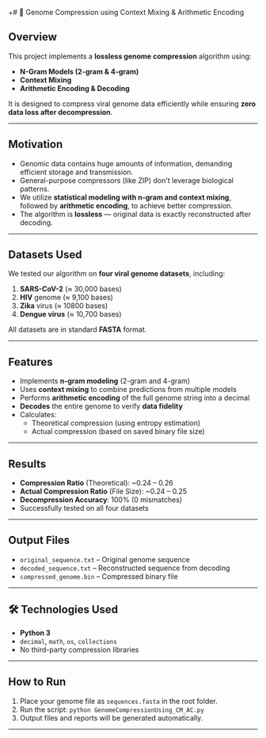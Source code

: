 +# 🧬 Genome Compression using Context Mixing & Arithmetic Encoding

## Overview
This project implements a **lossless genome compression** algorithm using:

- **N-Gram Models (2-gram & 4-gram)**
- **Context Mixing**
- **Arithmetic Encoding & Decoding**

It is designed to compress viral genome data efficiently while ensuring **zero data loss after decompression**.

---

## Motivation

- Genomic data contains huge amounts of information, demanding efficient storage and transmission.
- General-purpose compressors (like ZIP) don't leverage biological patterns.
- We utilize **statistical modeling with n-gram and context mixing**, followed by **arithmetic encoding**, to achieve better compression.
- The algorithm is **lossless** — original data is exactly reconstructed after decoding.

---

## Datasets Used

We tested our algorithm on **four viral genome datasets**, including:

1. **SARS-CoV-2** (≈ 30,000 bases)
2. **HIV** genome (≈ 9,100 bases)
3. **Zika** virus (≈ 10800 bases)
4. **Dengue virus** (≈ 10,700 bases)

All datasets are in standard **FASTA** format.

---

## Features

- Implements **n-gram modeling** (2-gram and 4-gram)
- Uses **context mixing** to combine predictions from multiple models
- Performs **arithmetic encoding** of the full genome string into a decimal
- **Decodes** the entire genome to verify **data fidelity**
- Calculates:
  - Theoretical compression (using entropy estimation)
  - Actual compression (based on saved binary file size)

---

## Results

- **Compression Ratio** (Theoretical): ~0.24 – 0.26
- **Actual Compression Ratio** (File Size): ~0.24 – 0.25
- **Decompression Accuracy**: 100% (0 mismatches)
- Successfully tested on all four datasets

---

## Output Files

- `original_sequence.txt` – Original genome sequence
- `decoded_sequence.txt` – Reconstructed sequence from decoding
- `compressed_genome.bin` – Compressed binary file

---

## 🛠 Technologies Used

- **Python 3**
- `decimal`, `math`, `os`, `collections`
- No third-party compression libraries

---

## How to Run

1. Place your genome file as `sequences.fasta` in the root folder.
2. Run the script: `python GenomeCompressionUsing_CM_AC.py`
3. Output files and reports will be generated automatically.

---


